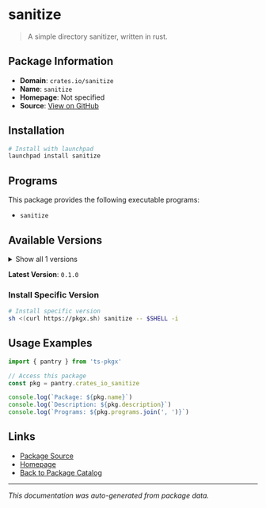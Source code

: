 # sanitize

> A simple directory sanitizer, written in rust.

## Package Information

- **Domain**: `crates.io/sanitize`
- **Name**: `sanitize`
- **Homepage**: Not specified
- **Source**: [View on GitHub](https://github.com/pkgxdev/pantry/tree/main/projects/crates.io/sanitize/package.yml)

## Installation

```bash
# Install with launchpad
launchpad install sanitize
```

## Programs

This package provides the following executable programs:

- `sanitize`

## Available Versions

<details>
<summary>Show all 1 versions</summary>

- `0.1.0`

</details>

**Latest Version**: `0.1.0`

### Install Specific Version

```bash
# Install specific version
sh <(curl https://pkgx.sh) sanitize -- $SHELL -i
```

## Usage Examples

```typescript
import { pantry } from 'ts-pkgx'

// Access this package
const pkg = pantry.crates_io_sanitize

console.log(`Package: ${pkg.name}`)
console.log(`Description: ${pkg.description}`)
console.log(`Programs: ${pkg.programs.join(', ')}`)
```

## Links

- [Package Source](https://github.com/pkgxdev/pantry/tree/main/projects/crates.io/sanitize/package.yml)
- [Homepage](#)
- [Back to Package Catalog](../package-catalog.md)

---

*This documentation was auto-generated from package data.*
